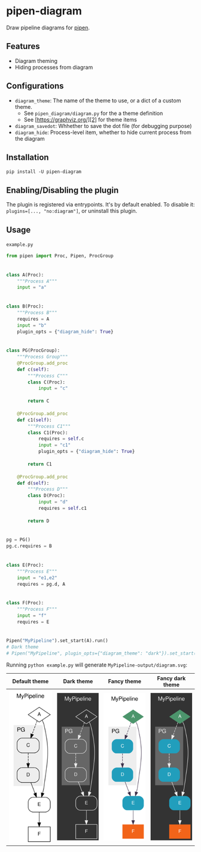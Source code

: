 # pipen-diagram

Draw pipeline diagrams for [pipen][1].

## Features

- Diagram theming
- Hiding processes from diagram

## Configurations

- `diagram_theme`: The name of the theme to use, or a dict of a custom theme.
  - See `pipen_diagram/diagram.py` for the a theme definition
  - See [https://graphviz.org/][2] for theme items
- `diagram_savedot`: Whhether to save the dot file (for debugging purpose)
- `diagram_hide`: Process-level item, whether to hide current process from the diagram

## Installation

```shell
pip install -U pipen-diagram
```

## Enabling/Disabling the plugin

The plugin is registered via entrypoints. It's by default enabled. To disable it:
`plugins=[..., "no:diagram"]`, or uninstall this plugin.

## Usage

`example.py`

```python
from pipen import Proc, Pipen, ProcGroup


class A(Proc):
    """Process A"""
    input = "a"


class B(Proc):
    """Process B"""
    requires = A
    input = "b"
    plugin_opts = {"diagram_hide": True}


class PG(ProcGroup):
    """Process Group"""
    @ProcGroup.add_proc
    def c(self):
        """Process C"""
        class C(Proc):
            input = "c"

        return C

    @ProcGroup.add_proc
    def c1(self):
        """Process C1"""
        class C1(Proc):
            requires = self.c
            input = "c1"
            plugin_opts = {"diagram_hide": True}

        return C1

    @ProcGroup.add_proc
    def d(self):
        """Process D"""
        class D(Proc):
            input = "d"
            requires = self.c1

        return D


pg = PG()
pg.c.requires = B


class E(Proc):
    """Process E"""
    input = "e1,e2"
    requires = pg.d, A


class F(Proc):
    """Process F"""
    input = "f"
    requires = E


Pipen("MyPipeline").set_start(A).run()
# Dark theme
# Pipen("MyPipeline", plugin_opts={"diagram_theme": "dark"}).set_start(A).run()
```

Running `python example.py` will generate `MyPipeline-output/diagram.svg`:

| Default theme | Dark theme | Fancy theme | Fancy dark theme |
| ------------- | ---------- | ----------- | ---------------- |
| ![diagram](./diagram.svg) | ![diagram_dark](./diagram_dark.svg) | ![diagram_fancy](./diagram_fancy.svg) | ![diagram_fancy_dark](./diagram_fancy_dark.svg) |

[1]: https://github.com/pwwang/pipen
[2]: https://graphviz.org/
